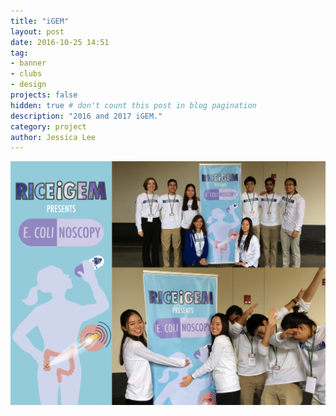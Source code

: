 ```yaml
---
title: "iGEM"
layout: post
date: 2016-10-25 14:51
tag:
- banner
- clubs
- design
projects: false
hidden: true # don't count this post in blog pagination
description: "2016 and 2017 iGEM."
category: project
author: Jessica Lee
---
```

![banner](/assets/images/igem-banner.jpg)